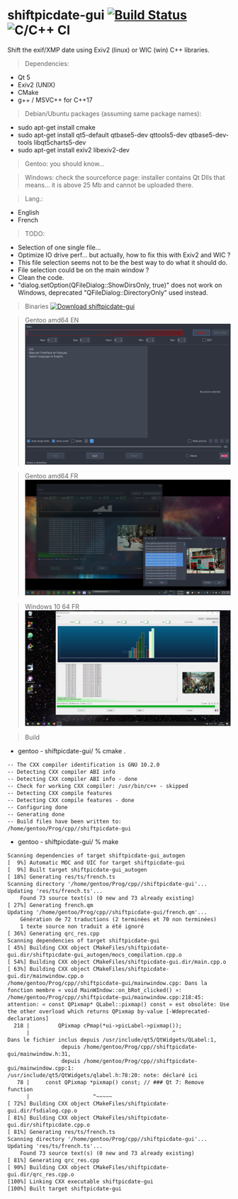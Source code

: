 # shiftpicdate-gui [![Build Status](https://cloud.drone.io/api/badges/a-lemonnier/shiftpicdate-gui/status.svg)](https://cloud.drone.io/a-lemonnier/shiftpicdate-gui) ![C/C++ CI](https://github.com/a-lemonnier/shiftpicdate-gui/workflows/C/C++%20CI/badge.svg)

Shift the exif/XMP date using Exiv2 (linux) or WIC (win) C++ libraries.


> Dependencies:
- Qt 5
- Exiv2 (UNIX)
- CMake
- g++ / MSVC++ for C++17

> Debian/Ubuntu packages (assuming same package names):
- sudo apt-get install cmake
- sudo apt-get install qt5-default qtbase5-dev qttools5-dev qtbase5-dev-tools libqt5charts5-dev
- sudo apt-get install exiv2 libexiv2-dev

> Gentoo: you should know... 

> Windows: check the sourceforce page: installer contains Qt Dlls that means... it is above 25 Mb and cannot be uploaded there.

> Lang.:
- English
- French

> TODO:
- Selection of one single file...
- Optimize IO drive perf... but actually, how to fix this with Exiv2 and WIC ?
- This file selection seems not to be the best way to do what it should do.
- File selection could be on the main window ?
- Clean the code.
- "dialog.setOption(QFileDialog::ShowDirsOnly, true)" does not work on Windows, deprecated "QFileDialog::DirectoryOnly" used instead.

> Binaries 
[![Download shiftpicdate-gui](https://img.shields.io/sourceforge/dt/shiftpicdate-gui.svg)](https://sourceforge.net/projects/shiftpicdate-gui/files/latest/download)

> Gentoo amd64 EN
![shiftpicdate-gui](doc/shiftpicdate-gui_2.png)

> Gentoo amd64 FR
![shiftpicdate-gui](doc/shiftpicdate-gui.png)

> Windows 10 64 FR
![shiftpicdate-gui_win](doc/shiftpicdate-gui_win.png)


> Build

- gentoo - shiftpicdate-gui/ % cmake .
```
-- The CXX compiler identification is GNU 10.2.0
-- Detecting CXX compiler ABI info
-- Detecting CXX compiler ABI info - done
-- Check for working CXX compiler: /usr/bin/c++ - skipped
-- Detecting CXX compile features
-- Detecting CXX compile features - done
-- Configuring done
-- Generating done
-- Build files have been written to: /home/gentoo/Prog/cpp//shiftpicdate-gui

```

- gentoo - shiftpicdate-gui/ % make
```
Scanning dependencies of target shiftpicdate-gui_autogen
[  9%] Automatic MOC and UIC for target shiftpicdate-gui
[  9%] Built target shiftpicdate-gui_autogen
[ 18%] Generating res/ts/french.ts
Scanning directory '/home/gentoo/Prog/cpp//shiftpicdate-gui'...
Updating 'res/ts/french.ts'...
    Found 73 source text(s) (0 new and 73 already existing)
[ 27%] Generating french.qm
Updating '/home/gentoo/Prog/cpp//shiftpicdate-gui/french.qm'...
    Génération de 72 traductions (2 terminées et 70 non terminées)
    1 texte source non traduit a été ignoré
[ 36%] Generating qrc_res.cpp
Scanning dependencies of target shiftpicdate-gui
[ 45%] Building CXX object CMakeFiles/shiftpicdate-gui.dir/shiftpicdate-gui_autogen/mocs_compilation.cpp.o
[ 54%] Building CXX object CMakeFiles/shiftpicdate-gui.dir/main.cpp.o
[ 63%] Building CXX object CMakeFiles/shiftpicdate-gui.dir/mainwindow.cpp.o
/home/gentoo/Prog/cpp//shiftpicdate-gui/mainwindow.cpp: Dans la fonction membre « void MainWIndow::on_bRot_clicked() »:
/home/gentoo/Prog/cpp//shiftpicdate-gui/mainwindow.cpp:218:45: attention: « const QPixmap* QLabel::pixmap() const » est obsolète: Use the other overload which returns QPixmap by-value [-Wdeprecated-declarations]
  218 |         QPixmap cPmap(*ui->picLabel->pixmap());
      |                                             ^
Dans le fichier inclus depuis /usr/include/qt5/QtWidgets/QLabel:1,
                 depuis /home/gentoo/Prog/cpp//shiftpicdate-gui/mainwindow.h:31,
                 depuis /home/gentoo/Prog/cpp//shiftpicdate-gui/mainwindow.cpp:1:
/usr/include/qt5/QtWidgets/qlabel.h:78:20: note: déclaré ici
   78 |     const QPixmap *pixmap() const; // ### Qt 7: Remove function
      |                    ^~~~~~
[ 72%] Building CXX object CMakeFiles/shiftpicdate-gui.dir/fsdialog.cpp.o
[ 81%] Building CXX object CMakeFiles/shiftpicdate-gui.dir/shiftpicdate.cpp.o
[ 81%] Generating res/ts/french.ts
Scanning directory '/home/gentoo/Prog/cpp//shiftpicdate-gui'...
Updating 'res/ts/french.ts'...
    Found 73 source text(s) (0 new and 73 already existing)
[ 81%] Generating qrc_res.cpp
[ 90%] Building CXX object CMakeFiles/shiftpicdate-gui.dir/qrc_res.cpp.o
[100%] Linking CXX executable shiftpicdate-gui
[100%] Built target shiftpicdate-gui
```
